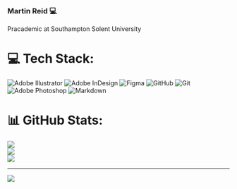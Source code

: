 ### Martin Reid :computer:

Pracademic at Southampton Solent University


# 💻 Tech Stack:
![Adobe Illustrator](https://img.shields.io/badge/adobe%20illustrator-%23FF9A00.svg?style=for-the-badge&logo=adobe%20illustrator&logoColor=white) ![Adobe InDesign](https://img.shields.io/badge/Adobe%20InDesign-49021F?style=for-the-badge&logo=adobeindesign&logoColor=FF3366) ![Figma](https://img.shields.io/badge/figma-%23F24E1E.svg?style=for-the-badge&logo=figma&logoColor=white) ![GitHub](https://img.shields.io/badge/github-%23121011.svg?style=for-the-badge&logo=github&logoColor=white) ![Git](https://img.shields.io/badge/git-%23F05033.svg?style=for-the-badge&logo=git&logoColor=white) ![Adobe Photoshop](https://img.shields.io/badge/adobe%20photoshop-%2331A8FF.svg?style=for-the-badge&logo=adobe%20photoshop&logoColor=white) ![Markdown](https://img.shields.io/badge/markdown-%23000000.svg?style=for-the-badge&logo=markdown&logoColor=white)
# 📊 GitHub Stats:
![](https://github-readme-stats.vercel.app/api?username=martinsolent&theme=dark&hide_border=false&include_all_commits=false&count_private=false)<br/>
![](https://nirzak-streak-stats.vercel.app/?user=martinsolent&theme=dark&hide_border=false)<br/>
![](https://github-readme-stats.vercel.app/api/top-langs/?username=martinsolent&theme=dark&hide_border=false&include_all_commits=false&count_private=false&layout=compact)

---
[![](https://visitcount.itsvg.in/api?id=martinsolent&icon=0&color=0)](https://visitcount.itsvg.in)

<!-- Proudly created with GPRM ( https://gprm.itsvg.in ) -->

